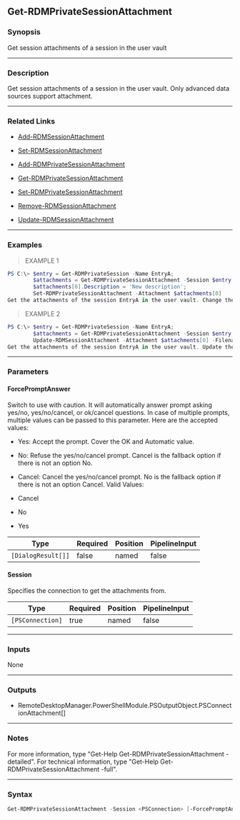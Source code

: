 Get-RDMPrivateSessionAttachment
-------------------------------

### Synopsis
Get session attachments of a session in the user vault

---

### Description

Get session attachments of a session in the user vault. Only advanced data sources support attachment.

---

### Related Links
* [Add-RDMSessionAttachment](Add-RDMSessionAttachment)

* [Set-RDMSessionAttachment](Set-RDMSessionAttachment)

* [Add-RDMPrivateSessionAttachment](Add-RDMPrivateSessionAttachment)

* [Get-RDMPrivateSessionAttachment](Get-RDMPrivateSessionAttachment)

* [Set-RDMPrivateSessionAttachment](Set-RDMPrivateSessionAttachment)

* [Remove-RDMSessionAttachment](Remove-RDMSessionAttachment)

* [Update-RDMSessionAttachment](Update-RDMSessionAttachment)

---

### Examples
> EXAMPLE 1

```PowerShell
PS C:\> $entry = Get-RDMPrivateSession -Name EntryA;
        $attachments = Get-RDMPrivateSessionAttachment -Session $entry;
        $attachments[0].Description = 'New description';
        Set-RDMPrivateSessionAttachment -Attachment $attachments[0]
Get the attachments of the session EntryA in the user vault. Change the description of the desired attachment and save the modification.
```
> EXAMPLE 2

```PowerShell
PS C:\> $entry = Get-RDMPrivateSession -Name EntryA;
        $attachments = Get-RDMPrivateSessionAttachment -Session $entry;
        Update-RDMSessionAttachment -Attachment $attachments[0] -Filename 'C:\another\path\filename.ext'
Get the attachments of the session EntryA in the user vault. Update the document and save it.
```

---

### Parameters
#### **ForcePromptAnswer**
Switch to use with caution. It will automatically answer prompt asking yes/no, yes/no/cancel, or ok/cancel questions. In case of multiple prompts, multiple values can be passed to this parameter. Here are the accepted values:
* Yes: Accept the prompt. Cover the OK and Automatic value.
* No: Refuse the yes/no/cancel prompt. Cancel is the fallback option if there is not an option No.
* Cancel: Cancel the yes/no/cancel prompt. No is the fallback option if there is not an option Cancel.
Valid Values:

* Cancel
* No
* Yes

|Type              |Required|Position|PipelineInput|
|------------------|--------|--------|-------------|
|`[DialogResult[]]`|false   |named   |false        |

#### **Session**
Specifies the connection to get the attachments from.

|Type            |Required|Position|PipelineInput|
|----------------|--------|--------|-------------|
|`[PSConnection]`|true    |named   |false        |

---

### Inputs
None

---

### Outputs
* RemoteDesktopManager.PowerShellModule.PSOutputObject.PSConnectionAttachment[]

---

### Notes
For more information, type "Get-Help Get-RDMPrivateSessionAttachment -detailed". For technical information, type "Get-Help Get-RDMPrivateSessionAttachment -full".

---

### Syntax
```PowerShell
Get-RDMPrivateSessionAttachment -Session <PSConnection> [-ForcePromptAnswer <Cancel | No | Yes>] [<CommonParameters>]
```
